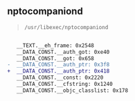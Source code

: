## nptocompaniond

> `/usr/libexec/nptocompaniond`

```diff

   __TEXT.__eh_frame: 0x2548
   __DATA_CONST.__auth_got: 0xe40
   __DATA_CONST.__got: 0x658
-  __DATA_CONST.__auth_ptr: 0x3f8
+  __DATA_CONST.__auth_ptr: 0x418
   __DATA_CONST.__const: 0x2220
   __DATA_CONST.__cfstring: 0x1240
   __DATA_CONST.__objc_classlist: 0x178

```
